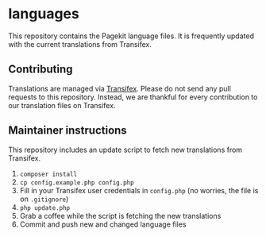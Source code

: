 # languages

This repository contains the Pagekit language files. It is frequently updated with the current translations from Transifex.

## Contributing

Translations are managed via [Transifex](https://www.transifex.com/pagekit/pagekit-cms/). Please do not send any pull requests to this repository. Instead, we are thankful for every contribution to our translation files on Transifex.

## Maintainer instructions

This repository includes an update script to fetch new translations from Transifex.

1. `composer install`
2. `cp config.example.php config.php`
3. Fill in your Transifex user credentials in `config.php` (no worries, the file is on `.gitignore`)
4. `php update.php`
5. Grab a coffee while the script is fetching the new translations
6. Commit and push new and changed language files
